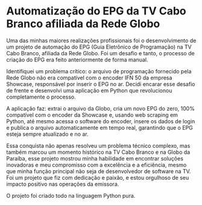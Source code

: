# Automatização do EPG da TV Cabo Branco afiliada da Rede Globo

Uma das minhas maiores realizações profissionais foi o desenvolvimento de um projeto de automação do EPG (Guia Eletrônico de Programação) na TV Cabo Branco, afiliada da Rede Globo. Foi um desafio e tanto, o processo de criação do EPG era feito anteriormente de forma manual.

Identifiquei um problema crítico: o arquivo de programação fornecido pela Rede Globo não era compatível com o encoder IFN 50 da empresa Showcase, responsável por inserir o EPG no ar. Decidi encarar esse desafio de frente e desenvolvi uma aplicação em Python que revolucionou completamente o processo.

A aplicação faz: extrai o arquivo da Globo, cria um novo EPG do zero, 100% compatível com o encoder da Showcase e, usando web scraping em Python, até mesmo acessa o software do encoder, insere os dados de login e publica o arquivo automaticamente em tempo real, garantindo que o EPG esteja sempre atualizado e no ar.

Essa conquista não apenas resolveu um problema técnico complexo, mas também marcou um momento histórico na TV Cabo Branco e na Globo da Paraíba, esse projeto mostrou minha habilidade em encontrar soluções inovadoras e meu compromisso com a excelência e a eficiência, mesmo que minha função principal não seja de desenvolvedor de software na TV. Foi um projeto que fiz com dedicação e paixão, e estou orgulhoso de seu impacto positivo nas operações da emissora.

O projeto foi criado todo na linguagem Python pura.
